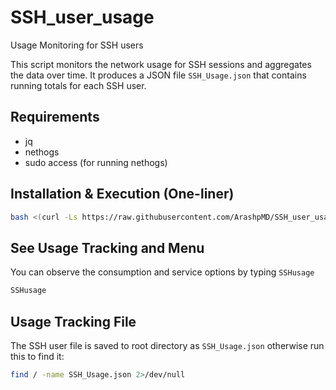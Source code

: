 # SSH_user_usage
Usage Monitoring for SSH users

This script monitors the network usage for SSH sessions and aggregates the data over time. It produces a JSON file `SSH_Usage.json` that contains running totals for each SSH user.

## Requirements

- jq
- nethogs
- sudo access (for running nethogs)

## Installation & Execution (One-liner)

```bash
bash <(curl -Ls https://raw.githubusercontent.com/ArashpMD/SSH_user_usage/master/install.sh)
```
## See Usage Tracking and Menu
You can observe the consumption and service options by typing `SSHusage` 
```bash
SSHusage
```
## Usage Tracking File
The SSH user file is saved to root directory as `SSH_Usage.json`
otherwise run this to find it:
```bash
find / -name SSH_Usage.json 2>/dev/null
